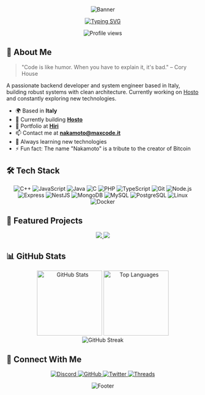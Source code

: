<div align="center">
  
  ![Banner](https://capsule-render.vercel.app/api?type=waving&color=0891b2&height=200&section=header&text=Nakamoto%20Shigetoki&fontSize=50&fontColor=ffffff&animation=fadeIn)
  
  [![Typing SVG](https://readme-typing-svg.herokuapp.com?font=Fira+Code&duration=3000&pause=1000&color=0891B2&center=true&vCenter=true&width=435&lines=Backend+Developer;System+Engineer;IT+Enthusiast;Problem+Solver;Code+Craftsman)](https://git.io/typing-svg)
  
  <img src="https://komarev.com/ghpvc/?username=NakamotoShigetoki&style=flat-square&color=0891b2" alt="Profile views"/>
</div>

## 🧠 About Me

> "Code is like humor. When you have to explain it, it's bad." – Cory House

A passionate backend developer and system engineer based in Italy, building robust systems with clean architecture. Currently working on [Hosto](http://hosto.cc) and constantly exploring new technologies.

- 🌍 Based in **Italy**
- 🚀 Currently building [**Hosto**](http://hosto.cc)
- 🔭 Portfolio at [**Hiri**](http://nakamoto.hiri.dev)
- 📫 Contact me at [**nakamoto@maxcode.it**](mailto:nakamoto@maxcode.it)
- 🌱 Always learning new technologies
- ⚡ Fun fact: The name "Nakamoto" is a tribute to the creator of Bitcoin

## 🛠️ Tech Stack

<div align="center">
  
  ![C++](https://img.shields.io/badge/C++-00599C?style=for-the-badge&logo=cplusplus&logoColor=white)
  ![JavaScript](https://img.shields.io/badge/JavaScript-F7DF1E?style=for-the-badge&logo=javascript&logoColor=black)
  ![Java](https://img.shields.io/badge/Java-ED8B00?style=for-the-badge&logo=openjdk&logoColor=white)
  ![C](https://img.shields.io/badge/C-A8B9CC?style=for-the-badge&logo=c&logoColor=white)
  ![PHP](https://img.shields.io/badge/PHP-777BB4?style=for-the-badge&logo=php&logoColor=white)
  ![TypeScript](https://img.shields.io/badge/TypeScript-3178C6?style=for-the-badge&logo=typescript&logoColor=white)
  ![Git](https://img.shields.io/badge/Git-F05032?style=for-the-badge&logo=git&logoColor=white)
  ![Node.js](https://img.shields.io/badge/Node.js-339933?style=for-the-badge&logo=nodedotjs&logoColor=white)
  ![Express](https://img.shields.io/badge/Express-000000?style=for-the-badge&logo=express&logoColor=white)
  ![NestJS](https://img.shields.io/badge/NestJS-E0234E?style=for-the-badge&logo=nestjs&logoColor=white)
  ![MongoDB](https://img.shields.io/badge/MongoDB-47A248?style=for-the-badge&logo=mongodb&logoColor=white)
  ![MySQL](https://img.shields.io/badge/MySQL-4479A1?style=for-the-badge&logo=mysql&logoColor=white)
  ![PostgreSQL](https://img.shields.io/badge/PostgreSQL-4169E1?style=for-the-badge&logo=postgresql&logoColor=white)
  ![Linux](https://img.shields.io/badge/Linux-FCC624?style=for-the-badge&logo=linux&logoColor=black)
  ![Docker](https://img.shields.io/badge/Docker-2496ED?style=for-the-badge&logo=docker&logoColor=white)
</div>

## 🌟 Featured Projects

<div align="center">
  <a href="https://github.com/NakamotoShigetoki/hangman-ts">
    <img src="https://github-readme-stats.vercel.app/api/pin/?username=NakamotoShigetoki&repo=hangman-ts&theme=react&bg_color=1c1917&title_color=0891b2&icon_color=0891b2&hide_border=true&show_icons=true" />
  </a>
  <a href="https://github.com/NakamotoShigetoki/Codenauts-Solver">
    <img src="https://github-readme-stats.vercel.app/api/pin/?username=NakamotoShigetoki&repo=Codenauts-Solver&theme=react&bg_color=1c1917&title_color=0891b2&icon_color=0891b2&hide_border=true&show_icons=true" />
  </a>
</div>

## 📊 GitHub Stats

<div align="center">
  <img src="https://github-readme-stats.vercel.app/api?username=NakamotoShigetoki&show_icons=true&hide=&count_private=true&title_color=0891b2&text_color=ffffff&icon_color=0891b2&bg_color=1c1917&hide_border=true&show_icons=true" alt="GitHub Stats" height="170" />
  <img src="https://github-readme-stats.vercel.app/api/top-langs/?username=NakamotoShigetoki&langs_count=6&title_color=0891b2&text_color=ffffff&icon_color=0891b2&bg_color=1c1917&hide_border=true&locale=en&custom_title=Top%20Languages&layout=compact" alt="Top Languages" height="170" />
</div>

<div align="center">
  <img src="https://github-readme-streak-stats.herokuapp.com/?user=NakamotoShigetoki&stroke=ffffff&background=1c1917&ring=0891b2&fire=0891b2&currStreakNum=ffffff&currStreakLabel=0891b2&sideNums=ffffff&sideLabels=ffffff&dates=ffffff&hide_border=true" alt="GitHub Streak" />
</div>

## 🔗 Connect With Me

<div align="center">
  <a href="https://discord.com/users/nakamotoshigetoki">
    <img src="https://img.shields.io/badge/Discord-5865F2?style=for-the-badge&logo=discord&logoColor=white" alt="Discord" />
  </a>
  <a href="https://www.github.com/NakamotoShigetoki">
    <img src="https://img.shields.io/badge/GitHub-181717?style=for-the-badge&logo=github&logoColor=white" alt="GitHub" />
  </a>
  <a href="https://www.x.com/NakaShigetoki_">
    <img src="https://img.shields.io/badge/Twitter-1DA1F2?style=for-the-badge&logo=twitter&logoColor=white" alt="Twitter" />
  </a>
  <a href="https://www.threads.net/@massimiliano.code">
    <img src="https://img.shields.io/badge/Threads-000000?style=for-the-badge&logo=threads&logoColor=white" alt="Threads" />
  </a>
</div>

<div align="center">
  
  ![Footer](https://capsule-render.vercel.app/api?type=waving&color=0891b2&height=120&section=footer)
</div>
